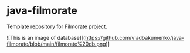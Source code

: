 # java-filmorate
Template repository for Filmorate project.

![This is an image of database][(https://github.com/vladbakumenko/java-filmorate/blob/main/filmorate%20db.png)]
